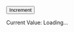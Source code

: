 
<html lang="en">
<head>
  <meta charset="UTF-8">
  <meta name="viewport" content="width=device-width, initial-scale=1.0">
  <title>Video Gallery with External Audio</title>
  <style>

   audio { display: none;}
    
    body {
    background-color: black;
      color: white; 
      font-family: Arial, serif;
      margin: 0;
      padding: 0;
      display: flex;
      flex-wrap: wrap;
      gap: 16px;
      justify-content: center;
    }
    .video-container {
    
     /* Round the edges */
      border-radius: 6px;
      max-width: 300px;
    }
    video, audio {
    
    /*Round the edges */
      border-radius: 6px;
      height: auto;
      width: 100%;
    }
    
/* Style titles */
    p {
      margin-top: 8px;
      font-size: 16px;
      text-align: center;
    }
    
  </style>


  
</head>
<body>

  <button id="incrementButton">Increment</button>
<p>Current Value: <span id="counterValue">Loading...</span></p>

  <div id="videoGallery"></div>




  <script>


let GITHUB_TOKEN_0 = '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axtyu'; // 
    
    const GITHUB_TOKEN = GITHUB_TOKEN_0.replace("axtyu", "");

    
    
    Replace with your token
const REPO_OWNER = 'TimothyPC'; // Replace with your GitHub username
const REPO_NAME = 'Tims_AI_Videos'; // Replace with your repository name
const FILE_PATH = 'counter.json'; // File path in the repository

const INITIAL_CONTENT = { counter: 0 }; // Initial content for the file


// Create counter.json file
    
async function createFile() {
    const response = await fetch(`https://api.github.com/repos/${REPO_OWNER}/${REPO_NAME}/contents/${FILE_PATH}`, {
        method: 'PUT',
        headers: {
            Authorization: `Bearer ${GITHUB_TOKEN}`,
            'Content-Type': 'application/json',
        },
        body: JSON.stringify({
            message: 'Create counter.json file',
            content: btoa(JSON.stringify(INITIAL_CONTENT)), // Base64 encode content
        }),
    });

    if (!response.ok) {
        throw new Error('Failed to create file');
    }

    const data = await response.json();
    console.log('File created:', data);
}

createFile().catch(error => {
    console.error(error);
});


    
// Fetch the file content from GitHub
async function getCounter() {
    const response = await fetch(`https://api.github.com/repos/${REPO_OWNER}/${REPO_NAME}/contents/${FILE_PATH}`, {
        headers: {
            Authorization: `Bearer ${GITHUB_TOKEN}`,
        },
    });
    if (!response.ok) {
        // File might not exist yet, return 0 as default
        return { counter: 0, sha: null };
    }
    const data = await response.json();
    const content = JSON.parse(atob(data.content));
    return { counter: content.counter, sha: data.sha };
}

// Update the counter file on GitHub
async function updateCounter(newCounter, sha) {
    const response = await fetch(`https://api.github.com/repos/${REPO_OWNER}/${REPO_NAME}/contents/${FILE_PATH}`, {
        method: 'PUT',
        headers: {
            Authorization: `Bearer ${GITHUB_TOKEN}`,
            'Content-Type': 'application/json',
        },
        body: JSON.stringify({
            message: 'Update counter',
            content: btoa(JSON.stringify({ counter: newCounter })),
            sha: sha, // Required to update an existing file
        }),
    });
    if (!response.ok) {
        throw new Error('Failed to update file');
    }
}

// Increment the counter
async function incrementCounter() {
    const { counter, sha } = await getCounter();
    const newCounter = counter + 1;
    await updateCounter(newCounter, sha);
    document.getElementById('counterValue').textContent = newCounter;
}

// Initialize the page
(async function () {
    const { counter } = await getCounter();
    document.getElementById('counterValue').textContent = counter;
})();

// Attach the button click event
document.getElementById('incrementButton').addEventListener('click', incrementCounter);















    
    // Array of video and optional audio sources
    const media = [

      { videoSrc: "Videos/angel_on_bridge.mp4", title: "Angel Guides Kids" },

      
      { videoSrc: "333923407231242244.mp4", audioSrc: "tornado_sound_1.mp3", title: "Tornado" },
      { videoSrc: "333735085892505603.mp4", title: "Beyonce and Macaulay Culkin" },
      { videoSrc: "333628961587437568.mp4", title: "Beyonce and Michael Jackson" },

{ videoSrc: "333608505539035140.mp4", title: "Beyonce Smoking" },

{ videoSrc: "333606574510817289.mp4", title: "Beyonce and Blue Earrings" },

{ videoSrc: "333594070342651905.mp4", title: "Beyonce and Mud" },
    
{ videoSrc: "332834079352217606.mp4", audioSrc: "The_Street_Beat_3.mp3", title: "Teddy Bears Rock" },

{ videoSrc: "Videos/Children_enjoy_Christmas.mp4", title: "Children Enjoy Christmas" },


{ videoSrc: "Videos/Friends_all_enjoy.mp4", title: "Friends All Enjoy" },


{ videoSrc: "Videos/Juanita_child.mp4", title: "Aunt And Child" },


{ videoSrc: "Videos/LizandMary.mp4", title: "Liz and Mary" },


{ videoSrc: "Videos/Mattie_child.mp4", title: "Aunt Mattie And Child" },


{ videoSrc: "Videos/MomsHair.mp4", title: "Moms Hair in Wind" },


{ videoSrc: "Videos/Superman_Batman_workout.mp4", title: "Superman Batman Workout" },


{ videoSrc: "Videos/brother_saulutes.mp4", title: "Brother Salutes" },


{ videoSrc: "Videos/car_green_tarp.mp4", title: "Car And Green Tarp" },


{ videoSrc: "Videos/carblowsmoke.mp4", title: "Car Blow Smoke" },


{ videoSrc: "Videos/carverboys.mp4", title: "Carver Boys" },

{ videoSrc: "Videos/deonsanders.mp4", title: "Deon Sanders" },


{ videoSrc: "Videos/momanddad.mp4", title: "Mom And Dad" },


{ videoSrc: "Videos/momanddaughters.mp4", title: "Mom And Daughters" },


{ videoSrc: "Videos/momandellis.mp4", title: "Mom And Ellis" },
      
{ videoSrc: "Videos/newyears_celebration.mp4", title: "New Years Celebration" }, 
      

{ videoSrc: "Videos/olderbrother.mp4", title: "Older Brother" },


{ videoSrc: "Videos/oldtimecar.mp4", title: "Old Time Car" },


{ videoSrc: "Videos/red_car_on_yellow.mp4", title: "Red Car on Slide" },


{ videoSrc: "Videos/sister_reads.mp4", title: "Sister Reads" },


{ videoSrc: "Videos/thecross.mp4", title: "The Cross" },


{ videoSrc: "Videos/titus.mp4", title: "Soldier at Ease" },
      
    ];

    // Reference to the video gallery container
    const videoGallery = document.getElementById("videoGallery");

    // Create video and audio elements dynamically
    media.forEach(item => {
      const container = document.createElement("div");
      container.classList.add("video-container");

      const videoElement = document.createElement("video");
      videoElement.src = item.videoSrc;
      videoElement.controls = true;

      const title = document.createElement("p");
      title.textContent = item.title;

      container.appendChild(videoElement);
      container.appendChild(title);

      // If there's an associated audio file, create an audio element
      if (item.audioSrc) {
        const audioElement = document.createElement("audio");
        audioElement.src = item.audioSrc;

        // Synchronize audio with the video
        videoElement.addEventListener("play", () => {
          audioElement.play();
        });

        videoElement.addEventListener("pause", () => {
          audioElement.pause();
        });

       videoElement.addEventListener("ended", () => {
    audioElement.pause();
    audioElement.currentTime = 0;
  });
        

        audioElement.controls = true; // Optional: Add controls for the audio
        container.appendChild(audioElement);
      }

      videoGallery.appendChild(container);
    });
  </script>
  
</body>
</html>


      
     





















   

